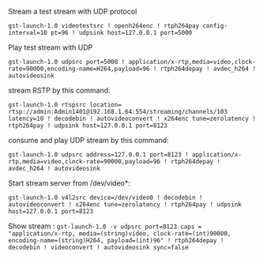 Stream a test stream with UDP protocol

```gst-launch-1.0 videotestsrc ! openh264enc ! rtph264pay config-interval=10 pt=96 ! udpsink host=127.0.0.1 port=5000```

Play test stream with UDP

```gst-launch-1.0 udpsrc port=5000 ! application/x-rtp,media=video,clock-rate=90000,encoding-name=H264,payload=96 ! rtph264depay ! avdec_h264 ! autovideosink```


stream RSTP by this command:

```gst-launch-1.0 rtspsrc location= rtsp://admin:Admin1401@192.168.1.64:554/streaming/channels/103 latency=10 ! decodebin ! autovideoconvert ! x264enc tune=zerolatency ! rtph264pay ! udpsink host=127.0.0.1 port=8123```

consume and play UDP stream by this command:

```gst-launch-1.0 udpsrc address=127.0.0.1 port=8123 ! application/x-rtp,media=video,clock-rate=90000,payload=96 ! rtph264depay ! avdec_h264 ! autovideosink```


Start stream server from /dev/video*:

```gst-launch-1.0 v4l2src device=/dev/video0 ! decodebin ! autovideoconvert ! x264enc tune=zerolatency ! rtph264pay ! udpsink host=127.0.0.1 port=8123```

Show stream : 
```gst-launch-1.0 -v udpsrc port=8123 caps = "application/x-rtp, media=(string)video, clock-rate=(int)90000, encoding-name=(string)H264, payload=(int)96" ! rtph264depay ! decodebin ! videoconvert ! autovideosink sync=false```
